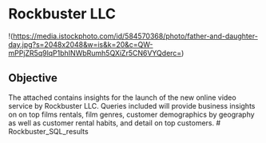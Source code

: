 # Rockbuster LLC
!(https://media.istockphoto.com/id/584570368/photo/father-and-daughter-day.jpg?s=2048x2048&w=is&k=20&c=QW-mPPjZR5q9lqP1bhINWbRumh5QXiZr5CN6VYQderc=)

## Objective
The attached contains insights for the launch of the new online video service by Rockbuster LLC. Queries included will provide business insights on on top films rentals, film genres, customer demographics by geography as well as customer rental habits, and detail on top customers. # Rockbuster_SQL_results
